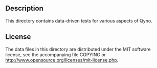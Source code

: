 Description
------------

This directory contains data-driven tests for various aspects of Qyno.

License
--------

The data files in this directory are distributed under the MIT software
license, see the accompanying file COPYING or
http://www.opensource.org/licenses/mit-license.php.

